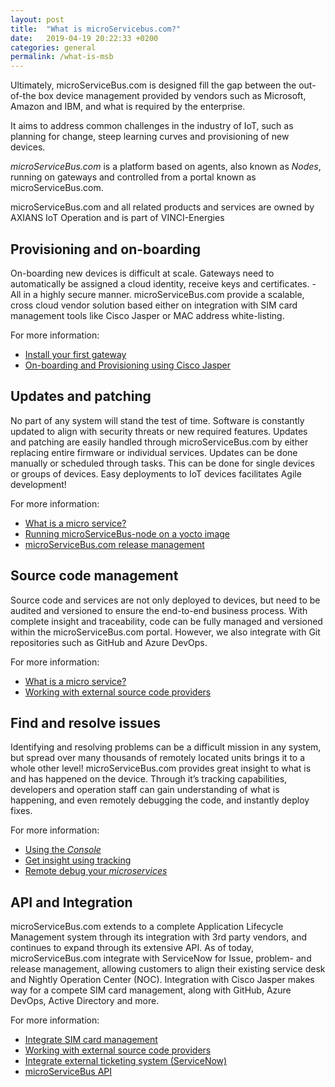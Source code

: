 ```yaml
---
layout: post
title:  "What is microServicebus.com?"
date:   2019-04-19 20:22:33 +0200
categories: general
permalink: /what-is-msb
---
```


Ultimately, microServiceBus.com is designed fill the gap between the out-of-the box device management provided by vendors such as Microsoft, Amazon and IBM, and what is required by the enterprise. 

It aims to address common challenges in the industry of IoT, such as planning for change, steep learning curves and provisioning of new devices. 

*microServiceBus.com* is a platform based on agents, also known as *Nodes*, running on gateways and controlled from a portal known as microServiceBus.com. 

microServiceBus.com and all related products and services are owned by AXIANS IoT Operation and is part of VINCI-Energies


## Provisioning and on-boarding
On-boarding new devices is difficult at scale. Gateways need to automatically be assigned a cloud identity, receive keys and certificates. -All in a highly secure manner.
microServiceBus.com provide a scalable, cross cloud vendor solution based either on integration with SIM card management tools like Cisco Jasper or MAC address white-listing.

For more information:
* [Install your first gateway]({{site.baseurl}}/installing-microservicebus-node)
* [On-boarding and Provisioning using Cisco Jasper]({{site.baseurl}}/integrate-sim-card-management)


## Updates and patching
No part of any system will stand the test of time. Software is constantly updated to align with security threats or new required features.
Updates and patching are easily handled through microServiceBus.com by either replacing entire firmware or individual services. Updates can be done manually or scheduled through tasks. This can be done for single devices or groups of devices.
Easy deployments to IoT devices facilitates Agile development!

For more information:
* [What is a micro service?]({{site.baseurl}}/what-is-a-micro-service)
* [Running microServiceBus-node on a yocto image]({{site.baseurl}}/running-microservicebus-node-on-a-yocto-image)
* [microServiceBus.com release management]({{site.baseurl}}/microservicebus-release-management)


## Source code management
Source code and services are not only deployed to devices, but need to be audited and versioned to ensure the end-to-end business process.
With complete insight and traceability, code can be fully managed and versioned within the microServiceBus.com portal. However, we also integrate with Git repositories such as GitHub and Azure DevOps.


For more information:
* [What is a micro service?]({{site.baseurl}}/what-is-a-micro-service)
* [Working with external source code providers]({{site.baseurl}}/working-with-external-source-code-providers)

## Find and resolve issues
Identifying and resolving problems can be a difficult mission in any system, but spread over many thousands of remotely located units brings it to a whole other level!
microServiceBus.com provides great insight to what is and has happened on the device. Through it’s tracking capabilities, developers and operation staff can gain understanding of what is happening, and even remotely debugging the code, and instantly deploy fixes.

For more information:
* [Using the *Console*]({{site.baseurl}}/using-the-console)
* [Get insight using tracking]({{site.baseurl}}/get-insight-using-tracking)
* [Remote debug your *microservices*]({{site.baseurl}}/remote-debug-your-microservices)


## API and Integration
microServiceBus.com extends to a complete Application Lifecycle Management system through its integration with 3rd party vendors, and continues to expand through its extensive API.
As of today, microServiceBus.com integrate with ServiceNow for Issue, problem- and release management, allowing customers to align their existing service desk and Nightly Operation Center (NOC). Integration with Cisco Jasper makes way for a compete SIM card management, along with GitHub, Azure DevOps, Active Directory and more.


For more information:
* [Integrate SIM card management]({{site.baseurl}}/integrate-sim-card-management)
* [Working with external source code providers]({{site.baseurl}}/working-with-external-source-code-providers)
* [Integrate external ticketing system (ServiceNow)]({{site.baseurl}}/integrate-external-ticketing-system)
* [microServiceBus API]({{site.baseurl}}/using-microservicebus-api)
